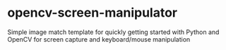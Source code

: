 # opencv-screen-manipulator
Simple image match template for quickly getting started with Python and OpenCV for screen capture and keyboard/mouse manipulation
